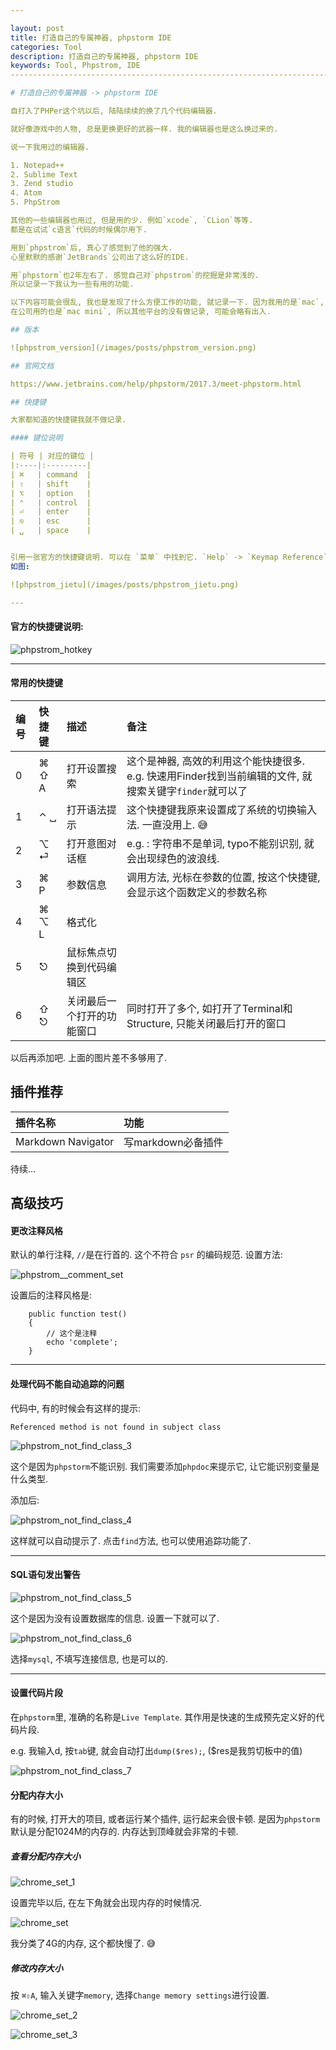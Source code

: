 ```yaml
---

layout: post
title: 打造自己的专属神器, phpstorm IDE
categories: Tool
description: 打造自己的专属神器, phpstorm IDE
keywords: Tool, Phpstrom, IDE
-------------------------------------------------------------------------------------------------------------------------------

# 打造自己的专属神器 -> phpstorm IDE

自打入了PHPer这个坑以后, 陆陆续续的换了几个代码编辑器.

就好像游戏中的人物, 总是更换更好的武器一样. 我的编辑器也是这么换过来的.

说一下我用过的编辑器.

1. Notepad++
2. Sublime Text
3. Zend studio
4. Atom
5. PhpStrom

其他的一些编辑器也用过, 但是用的少. 例如`xcode`, `CLion`等等.
都是在试试`c语言`代码的时候偶尔用下.

用到`phpstrom`后, 真心了感觉到了他的强大.
心里默默的感谢`JetBrands`公司出了这么好的IDE.

用`phpstorm`也2年左右了. 感觉自己对`phpstrom`的挖掘是非常浅的.
所以记录一下我认为一些有用的功能.

以下内容可能会很乱, 我也是发现了什么方便工作的功能, 就记录一下. 因为我用的是`mac`,
在公司用的也是`mac mini`, 所以其他平台的没有做记录, 可能会略有出入.

## 版本

![phpstrom_version](/images/posts/phpstrom_version.png)

## 官网文档

https://www.jetbrains.com/help/phpstorm/2017.3/meet-phpstorm.html

## 快捷键

大家都知道的快捷键我就不做记录.

#### 键位说明

| 符号 | 对应的键位 |
|:----|:---------|
| ⌘   | command  |
| ⇧   | shift    |
| ⌥   | option   |
| ⌃   | control  |
| ⏎   | enter    |
| ⎋   | esc      |
| ␣   | space    |


引用一张官方的快捷键说明. 可以在 `菜单` 中找到它. `Help` -> `Keymap Reference`,
如图:

![phpstrom_jietu](/images/posts/phpstrom_jietu.png)

---
```


#### 官方的快捷键说明:

![phpstrom_hotkey](/images/posts/phpstrom_hotkey.png)

---

#### 常用的快捷键

| 编号 | 快捷键 | 描述                   | 备注                                                                                     |
|:----|:------|:----------------------|:----------------------------------------------------------------------------------------|
| 0   | ⌘ ⇧ A | 打开设置搜索            | 这个是神器, 高效的利用这个能快捷很多. e.g. 快速用Finder找到当前编辑的文件, 就搜索关键字`finder`就可以了 |
| 1   | ⌃ ␣   | 打开语法提示            | 这个快捷键我原来设置成了系统的切换输入法. 一直没用上. 😅                                          |
| 2   | ⌥ ⏎︎   | 打开意图对话框           | e.g. : 字符串不是单词, typo不能别识别, 就会出现绿色的波浪线.                                     |
| 3   | ⌘ P   | 参数信息               | 调用方法, 光标在参数的位置, 按这个快捷键, 会显示这个函数定义的参数名称                               |
| 4   | ⌘ ⌥ L | 格式化                 |                                                                                         |
| 5   | ⎋     | 鼠标焦点切换到代码编辑区   |                                                                                         |
| 6   | ⇧ ⎋   | 关闭最后一个打开的功能窗口 | 同时打开了多个, 如打开了Terminal和 Structure, 只能关闭最后打开的窗口                             |


以后再添加吧. 上面的图片差不多够用了.

## 插件推荐

| 插件名称             | 功能              |
|:-------------------|:-----------------|
| Markdown Navigator | 写markdown必备插件 |

待续...


## 高级技巧

#### 更改注释风格

默认的单行注释, `//`是在行首的. 这个不符合 `psr` 的编码规范. 设置方法:

![phpstrom__comment_set](/images/posts/phpstrom__comment_set.png)

设置后的注释风格是:

```
    public function test()
    {
        // 这个是注释
        echo 'complete';
    }
```

---

#### 处理代码不能自动追踪的问题

代码中, 有的时候会有这样的提示:

```
Referenced method is not found in subject class
```

![phpstrom_not_find_class_3](/images/posts/phpstrom_not_find_class_3.png)

这个是因为`phpstorm`不能识别. 我们需要添加`phpdoc`来提示它,
让它能识别变量是什么类型.

添加后:

![phpstrom_not_find_class_4](/images/posts/phpstrom_not_find_class_4.png)

这样就可以自动提示了. 点击`find`方法, 也可以使用追踪功能了.

---

#### SQL语句发出警告

![phpstrom_not_find_class_5](/images/posts/phpstrom_not_find_class_5.png)

这个是因为没有设置数据库的信息. 设置一下就可以了.

![phpstrom_not_find_class_6](/images/posts/phpstrom_not_find_class_6.png)

选择`mysql`, 不填写连接信息, 也是可以的.

---

#### 设置代码片段

在`phpstorm`里, 准确的名称是`Live Template`.
其作用是快速的生成预先定义好的代码片段.

e.g. 我输入d, 按`tab`键, 就会自动打出`dump($res);`, ($res是我剪切板中的值)

![phpstrom_not_find_class_7](/images/posts/phpstrom_not_find_class_7.png)

#### 分配内存大小

有的时候, 打开大的项目, 或者运行某个插件, 运行起来会很卡顿.
是因为`phpstorm`默认是分配1024M的内存的. 内存达到顶峰就会非常的卡顿.

##### 查看分配内存大小

![chrome_set_1](/images/posts/chrome_set_1.png)

设置完毕以后, 在左下角就会出现内存的时候情况.

![chrome_set](/images/posts/chrome_set.png)

我分类了4G的内存, 这个都快慢了. 😅

##### 修改内存大小

按 `⌘⇧A`, 输入关键字`memory`, 选择`Change memory settings`进行设置.

![chrome_set_2](/images/posts/chrome_set_2.png)

![chrome_set_3](/images/posts/chrome_set_3.png)

